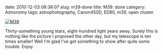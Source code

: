 date: 2010-12-03 08:38:07
slug: m39-done
title: M39: done
category: Astronomy
tags: astrophotography, Canon450D, ED80, m39, open cluster

[![][1]][1]

Thirty-something young stars, eight-hundred light years away. Surely this is
nothing like the picture I proposed the other day, but my telescope is ten
times smaller! Well I'm glad I've got something to show after quite some
trouble. Enjoy.

[1]: |filename|/images/2011_m39.jpg "M39"
